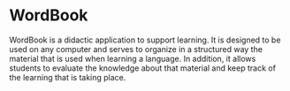 # WordBook
WordBook is a didactic application to support learning. It is designed to be used on any computer and serves to organize in a structured way the material that is used when learning a language. In addition, it allows students to evaluate the knowledge about that material and keep track of the learning that is taking place.
